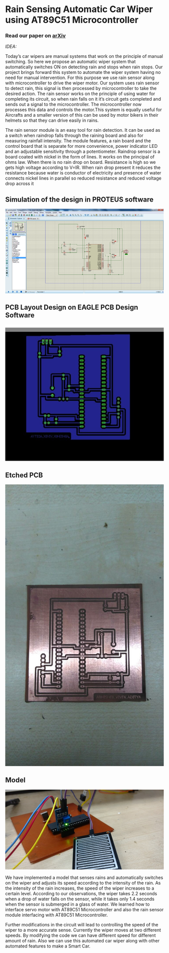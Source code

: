 # Rain Sensing Automatic Car Wiper using AT89C51 Microcontroller


### Read our paper on [arXiv](https://arxiv.org/pdf/2101.01670.pdf)


_IDEA:_

Today’s car wipers are manual systems that work on the principle of manual switching. So here we propose an automatic wiper system that automatically switches ON on detecting rain and stops when rain stops. Our project brings forward this system to automate the wiper system having no need for manual intervention. For this purpose we use rain sensor along with microcontroller to drive the wiper motor. Our system uses rain sensor to detect rain, this signal is then processed by microcontroller to take the desired action. The rain sensor works on the principle of using water for completing its circuit, so when rain falls on it it’s circuit gets completed and sends out a signal to the microcontroller. The microcontroller now processes this data and controls the motor.This system is equally useful for Aircrafts and a smaller version of this can be used  by motor bikers in their helmets so that they can drive easily in rains.


The rain sensor module is an easy tool for rain detection. It can be used as a switch when raindrop falls through the raining board and also for measuring rainfall intensity. The module features, a rain board and the control board that is separate for more convenience, power indicator LED and an adjustable sensitivity through a potentiometer. Raindrop sensor is a board coated with nickel in the form of lines. It works on the principal of ohms law. When there is no rain drop on board. Resistance is high so we gets high voltage according to V=IR. When rain drop present it reduces the resistance because water is conductor of electricity and presence of water connects nickel lines in parallel so reduced resistance and reduced voltage drop across it



## Simulation of the design in PROTEUS software
![Simulation of the design in PROTEUS software](https://github.com/Abhishek0697/Rain-Sensing-Automatic-Car-Wiper-using-AT89C51-Microcontroller/blob/master/docs/Proteus%20Simulation%20Design.png)



## PCB Layout Design on EAGLE PCB Design Software
![PCB Layout Design on EAGLE PCB Design Software](https://github.com/Abhishek0697/Rain-Sensing-Automatic-Car-Wiper-using-AT89C51-Microcontroller/blob/master/docs/PCB%20Layout%20on%20Eagle.jpg)


## Etched PCB 
![Etched PCB](https://github.com/Abhishek0697/Rain-Sensing-Automatic-Car-Wiper-using-AT89C51-Microcontroller/blob/master/docs/Etched%20PCB.jpg)


## Model 
![Model](https://github.com/Abhishek0697/Rain-Sensing-Automatic-Car-Wiper-using-AT89C51-Microcontroller/blob/master/docs/Model.jpg)


We have implemented a model that senses rains and automatically switches on the wiper and adjusts its speed according to the intensity of the rain. As the intensity of the rain increases, the speed of the wiper increases to a certain level. According to our observations, the wiper takes 2.2 seconds when a drop of water falls on the sensor, while it takes only 1.4 seconds when the sensor is submerged in a glass of water. We learned how to interface servo motor with AT89C51 Microcontroller and also the rain sensor module interfacing with AT89C51 Microcontroller.


Further modifications in the circuit will lead to controlling the speed of the wiper to a more accurate sense. Currently the wiper moves at two different speeds. By modifying the code we can have different speed for different amount of rain. Also we can use this automated car wiper along with other automated features to make a Smart Car.
